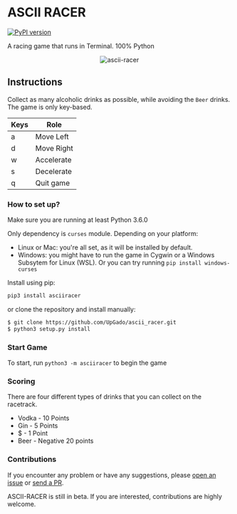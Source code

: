 # ASCII RACER

[![PyPI version](https://badge.fury.io/py/asciiracer.svg)](https://badge.fury.io/py/asciiracer)

A racing game that runs in Terminal. 100% Python

<p align="center"><img src="https://raw.githubusercontent.com/UpGado/ascii_racer/master/docs/gameplay.gif" alt="ascii-racer"/></p>

## Instructions

Collect as many alcoholic drinks as possible, while avoiding the `Beer` drinks. The game is only key-based.

| Keys | Role        |
|------|-------------|
| a    | Move Left   |
| d    | Move Right  |
| w    | Accelerate  |
| s    |  Decelerate |
| q    |  Quit game  |

### How to set up?
Make sure you are running at least Python 3.6.0

Only dependency is `curses` module. Depending on your platform:
- Linux or Mac: you're all set, as it will be installed by default.
- Windows: you might have to run the game in Cygwin or a Windows Subsytem for Linux (WSL). Or you can try running `pip install windows-curses`

Install using pip:
```bash
pip3 install asciiracer
```
or clone the repository and install manually:

```bash
$ git clone https://github.com/UpGado/ascii_racer.git
$ python3 setup.py install
```

### Start Game
To start, run `python3 -m asciiracer` to begin the game

### Scoring
There are four different types of drinks that you can collect on the racetrack. 
* Vodka - 10 Points
* Gin - 5 Points
* $ - 1 Point
* Beer - Negative 20 points

### Contributions
If you encounter any problem or have any suggestions, please [open an issue](https://github.com/UpGado/ascii_racer/issues/new) or [send a PR](https://github.com/UpGado/ascii_racer/pulls).

ASCII-RACER is still in beta. If you are interested, contributions are highly welcome.
